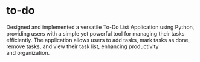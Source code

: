 # to-do
Designed and implemented a versatile To-Do List Application using Python, providing users with a simple yet powerful tool for managing their tasks efficiently. The application allows users to add tasks, mark tasks as done, remove tasks, and view their task list, enhancing productivity and organization.
